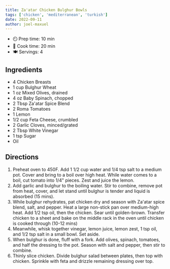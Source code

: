 ```yaml
---
title: Za'atar Chicken Bulghur Bowls
tags: ['chicken', 'mediterranean', 'turkish']
date: 2022-09-11
author: joel-maxuel
---
```



- ⏲️ Prep time: 10 min
- 🍳 Cook time: 20 min
- 🍽️ Servings: 4

## Ingredients

- 4 Chicken Breasts
- 1 cup Bulghur Wheat
- 1 oz Mixed Olives, drained
- 4 oz Baby Spinach, chopped
- 2 Tbsp Za'atar Spice Blend
- 2 Roma Tomatoes
- 1 Lemon
- 1/2 cup Feta Cheese, crumbled
- 2 Garlic Cloves, minced/grated
- 2 Tbsp White Vinegar
- 1 tsp Sugar
- Oil

## Directions

1. Preheat oven to 450F. Add 1 1/2 cup water and 1/4 tsp salt to a medium pot. Cover and bring to a boil over high heat. While water comes to a boil, cut tomato into 1/4" pieces. Zest and juice the lemon.
2. Add garlic and bulghur to the boiling water. Stir to combine, remove pot from heat, cover, and let stand until bulghur is tender and liquid is absorbed (15 mins).
3. While bulghur rehydrates, pat chicken dry and season with Za'atar spice blend, salt, and pepper. Heat a large non-stick pan over medium-high heat. Add 1/2 tsp oil, then the chicken. Sear until golden-brown. Transfer chicken to a sheet and bake on the middle rack in the oven until chicken is cooked through (10-12 mins)
4. Meanwhile, whisk together vinegar, lemon juice, lemon zest, 1 tsp oil, and 1/2 tsp salt in a small bowl. Set aside.
5. When bulghur is done, fluff with a fork. Add olives, spinach, tomatoes, and half the dressing to the pot. Season with salt and pepper, then stir to combine.
6. Thinly slice chicken. Divide bulghur salad between plates, then top with chicken. Sprinkle with feta and drizzle remaining dressing over top.
